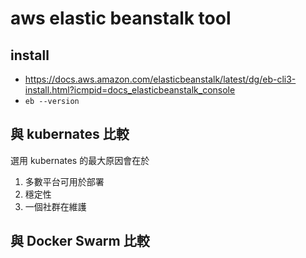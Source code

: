 # aws elastic beanstalk tool

## install

- https://docs.aws.amazon.com/elasticbeanstalk/latest/dg/eb-cli3-install.html?icmpid=docs_elasticbeanstalk_console
- `eb --version`

## 與 kubernates 比較
選用 kubernates 的最大原因會在於

1. 多數平台可用於部署
2. 穩定性
3. 一個社群在維護

## 與 Docker Swarm 比較